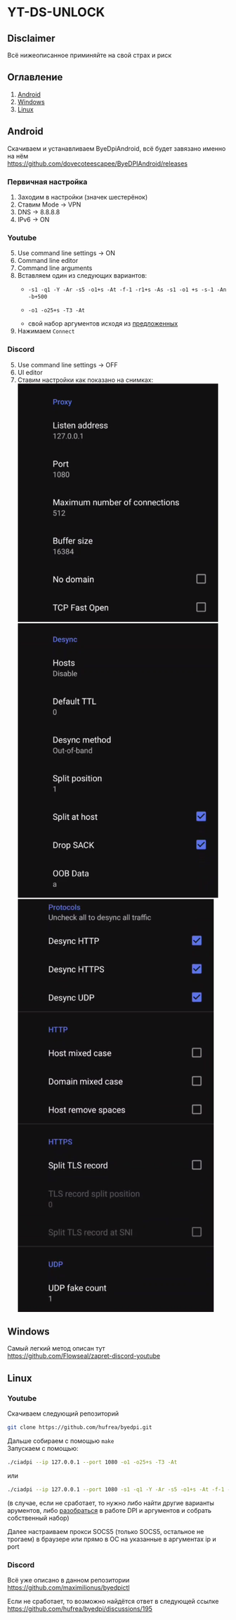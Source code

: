 # YT-DS-UNLOCK

## Disclaimer
Всё нижеописанное приминяйте на свой страх и риск

## Оглавление
1. [Android](#Android)
3. [Windows](#Windows)
4. [Linux](#Linux)

## Android
Скачиваем и устанавливаем ByeDpiAndroid, всё будет завязано именно на нём  
https://github.com/dovecoteescapee/ByeDPIAndroid/releases  

### Первичная настройка
1. Заходим в настройки (значек шестерёнок)
2. Ставим Mode -> VPN
3. DNS -> 8.8.8.8
4. IPv6 -> ON

### Youtube
5. Use command line settings -> ON
6. Command line editor
7. Command line arguments
8. Вставляем один из следующих вариантов:
   - ```
     -s1 -q1 -Y -Ar -s5 -o1+s -At -f-1 -r1+s -As -s1 -o1 +s -s-1 -An -b+500
     ```
   - ```
     -o1 -o25+s -T3 -At
     ```
   - свой набор аргументов исходя из [предложенных](https://github.com/hufrea/byedpi/blob/main/README.md)
9. Нажимаем `Connect`

### Discord
5. Use command line settings -> OFF
6. UI editor
7. Ставим настройки как показано на снимках:  
   ![](media/bdad-1.png)![](media/bdad-2.png)![](media/bdad-3.png)

## Windows
Самый легкий метод описан тут  
https://github.com/Flowseal/zapret-discord-youtube

## Linux
### Youtube
Скачиваем следующий репозиторий 
```bash
git clone https://github.com/hufrea/byedpi.git
```
Дальше собираем с помощью `make`  
Запускаем с помощью:  
```bash
./ciadpi --ip 127.0.0.1 --port 1080 -o1 -o25+s -T3 -At
```
или
```bash
./ciadpi --ip 127.0.0.1 --port 1080 -s1 -q1 -Y -Ar -s5 -o1+s -At -f-1 -r1+s -As -s1 -o1 +s -s-1 -An -b+500
```
(в случае, если не сработает, то нужно либо найти другие варианты арументов, либо [разобраться](https://github.com/hufrea/byedpi/blob/main/README.md) в работе DPI и аргументов и собрать собственный набор)  
  
Далее настраиваем прокси SOCS5 (только SOCS5, остальное не трогаем) в браузере или прямо в ОС на указанные в аргументах ip и port

### Discord
Всё уже описано в данном репозитории  
https://github.com/maximilionus/byedpictl  
  
Если не сработает, то возможно найдётся ответ в следующей ссылке  
https://github.com/hufrea/byedpi/discussions/195
